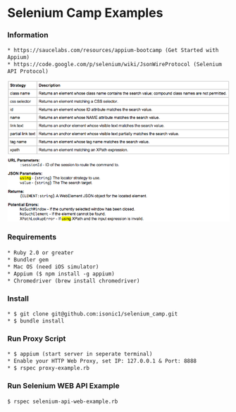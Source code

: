 # Selenium Camp Examples

### Information
	* https://saucelabs.com/resources/appium-bootcamp (Get Started with Appium)
	* https://code.google.com/p/selenium/wiki/JsonWireProtocol (Selenium API Protocol)
		
![alt tag](https://github.com/isonic1/selenium_camp/blob/master/screenshot.png)

### Requirements 
	* Ruby 2.0 or greater
	* Bundler gem
	* Mac OS (need iOS simulator)
	* Appium ($ npm install -g appium)
	* Chromedriver (brew install chromedriver)
	
### Install
	* $ git clone git@github.com:isonic1/selenium_camp.git
	* $ bundle install
	
### Run Proxy Script
	* $ appium (start server in seperate terminal)
	* Enable your HTTP Web Proxy, set IP: 127.0.0.1 & Port: 8888
	* $ rspec proxy-example.rb
	
### Run Selenium WEB API Example
	$ rspec selenium-api-web-example.rb 